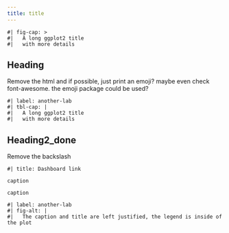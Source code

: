 ```yaml
---
title: title
---
```


```{r}
#| fig-cap: > 
#|   A long ggplot2 title
#|   with more details
```

## Heading  <i class="cheatsheet-icon fa-solid fa-tags"></i>  

Remove the html and if possible, just print an emoji? maybe even check font-awesome. the emoji package could be used?

```{r}
#| label: another-lab
#| tbl-cap: |
#|   A long ggplot2 title
#|   with more details
```

## Heading2\_done

Remove the backslash

```{r}
#| title: Dashboard link
```

```{r, fig.cap ="Dashboard link"}
caption
```

```{r, fig.alt ="the caption"}
caption
```

```{r}
#| label: another-lab
#| fig-alt: |
#|   The caption and title are left justified, the legend is inside of the plot
```
